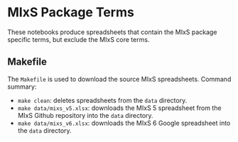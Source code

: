 # MIxS Package Terms

These notebooks produce spreadsheets that contain the  MIxS package specific terms, but exclude the MIxS core terms.

## Makefile
The `Makefile` is used to download the source MIxS spreadsheets. Command summary:

- `make clean`: deletes spreadsheets from the `data` directory.
- `make data/mixs_v5.xlsx`: downloads the MIxS 5 spreadsheet from the MIxS Github repository into the `data` directory.
- `make data/mixs_v6.xlsx`: downloads the MIxS 6 Google spreadsheet into the `data` directory.